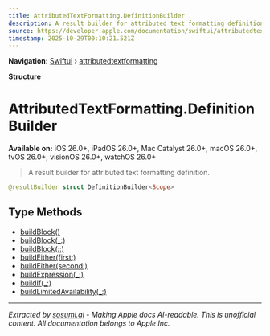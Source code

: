 ```yaml
---
title: AttributedTextFormatting.DefinitionBuilder
description: A result builder for attributed text formatting definition.
source: https://developer.apple.com/documentation/swiftui/attributedtextformatting/definitionbuilder
timestamp: 2025-10-29T00:10:21.521Z
---
```


**Navigation:** [Swiftui](/documentation/swiftui) › [attributedtextformatting](/documentation/swiftui/attributedtextformatting)

**Structure**

# AttributedTextFormatting.DefinitionBuilder

**Available on:** iOS 26.0+, iPadOS 26.0+, Mac Catalyst 26.0+, macOS 26.0+, tvOS 26.0+, visionOS 26.0+, watchOS 26.0+

> A result builder for attributed text formatting definition.

```swift
@resultBuilder struct DefinitionBuilder<Scope>
```

## Type Methods

- [buildBlock()](/documentation/swiftui/attributedtextformatting/definitionbuilder/buildblock())
- [buildBlock(_:)](/documentation/swiftui/attributedtextformatting/definitionbuilder/buildblock(_:))
- [buildBlock(_:_:)](/documentation/swiftui/attributedtextformatting/definitionbuilder/buildblock(_:_:))
- [buildEither(first:)](/documentation/swiftui/attributedtextformatting/definitionbuilder/buildeither(first:))
- [buildEither(second:)](/documentation/swiftui/attributedtextformatting/definitionbuilder/buildeither(second:))
- [buildExpression(_:)](/documentation/swiftui/attributedtextformatting/definitionbuilder/buildexpression(_:))
- [buildIf(_:)](/documentation/swiftui/attributedtextformatting/definitionbuilder/buildif(_:))
- [buildLimitedAvailability(_:)](/documentation/swiftui/attributedtextformatting/definitionbuilder/buildlimitedavailability(_:))

---

*Extracted by [sosumi.ai](https://sosumi.ai) - Making Apple docs AI-readable.*
*This is unofficial content. All documentation belongs to Apple Inc.*
